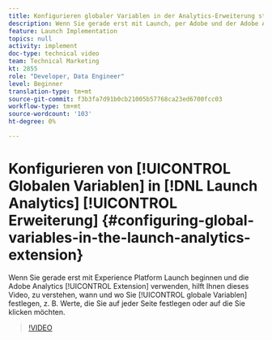 ```yaml
---
title: Konfigurieren globaler Variablen in der Analytics-Erweiterung starten
description: Wenn Sie gerade erst mit Launch, per Adobe und der Adobe Analytics-Erweiterung beginnen, hilft Ihnen dieses Video, zu verstehen, wann und wo globale Variablen festgelegt werden, d.h. Werte, die Sie auf jeder Seite oder jedem Klick festlegen möchten.
feature: Launch Implementation
topics: null
activity: implement
doc-type: technical video
team: Technical Marketing
kt: 2855
role: "Developer, Data Engineer"
level: Beginner
translation-type: tm+mt
source-git-commit: f3b3fa7d91b0cb21005b57768ca23ed6700fcc03
workflow-type: tm+mt
source-wordcount: '103'
ht-degree: 0%

---
```



# Konfigurieren von [!UICONTROL Globalen Variablen] in [!DNL Launch Analytics] [!UICONTROL Erweiterung] {#configuring-global-variables-in-the-launch-analytics-extension}

Wenn Sie gerade erst mit Experience Platform Launch beginnen und die Adobe Analytics [!UICONTROL Extension] verwenden, hilft Ihnen dieses Video, zu verstehen, wann und wo Sie [!UICONTROL globale Variablen] festlegen, z. B. Werte, die Sie auf jeder Seite festlegen oder auf die Sie klicken möchten.

>[!VIDEO](https://video.tv.adobe.com/v/27181/?quality=9)
